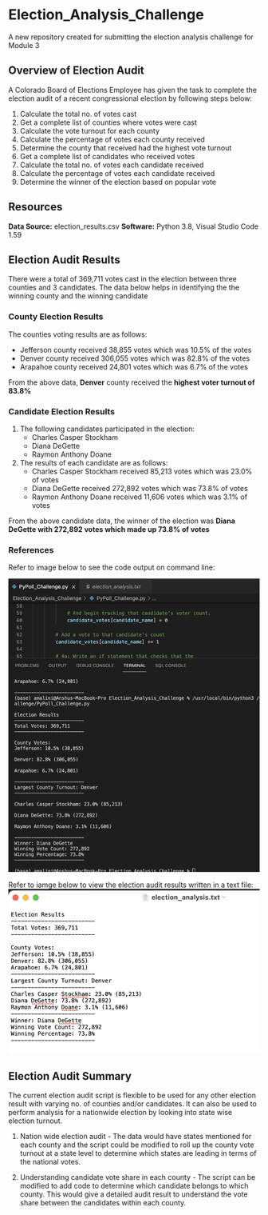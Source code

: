 # Election_Analysis_Challenge
A new repository created for submitting the election analysis challenge for Module 3
## Overview of Election Audit 
A Colorado Board of Elections Employee has given the task to complete the election audit of a recent congressional election by following steps below:
1. Calculate the total no. of votes cast
2. Get a complete list of counties where votes were cast
3. Calculate the vote turnout for each county
4. Calculate the percentage of votes each county received
5. Determine the county that received had the highest vote turnout
6. Get a complete list of candidates who received votes
7. Calculate the total no. of votes each candidate received
8. Calculate the percentage of votes each candidate received
9. Determine the winner of the election based on popular vote

## Resources
**Data Source:** election_results.csv
**Software:** Python 3.8, Visual Studio Code 1.59

## Election Audit Results
There were a total of 369,711 votes cast in the election between three counties and 3 candidates. The data below helps in identifying the the winning county and the winning candidate

### County Election Results
The counties voting results are as follows:
- Jefferson county received 38,855 votes which was 10.5% of the votes
- Denver county received 306,055 votes which was 82.8% of the votes
- Arapahoe county received 24,801 votes which was 6.7% of the votes

From the above data, **Denver** county received the **highest voter turnout of 83.8%**

### Candidate Election Results
1. The following candidates participated in the election:
    - Charles Casper Stockham
    - Diana DeGette
    - Raymon Anthony Doane
2. The results of each candidate are as follows:
    - Charles Casper Stockham received 85,213 votes which was 23.0% of votes 
    - Diana DeGette received 272,892 votes which was 73.8% of votes
    - Raymon Anthony Doane received 11,606 votes which was 3.1% of votes

From the above candidate data, the winner of the election was **Diana DeGette with 272,892 votes which made up 73.8% of votes**

### References

Refer to image below to see the code output on command line:

![Command Line Output](/Images/ElectionResults_CommandLine.png)

Refer to iamge below to view the election audit results written in a text file:           
![Text File Output](/Images/ElectionResults_TextFile.png)

## Election Audit Summary
The current election audit script is flexible to be used for any other election result with varying no. of counties and/or candidates. It can also be used to perform analysis for a nationwide election by looking into state wise election turnout.

1. Nation wide election audit - The data would have states mentioned for each county and the script could be modified to roll up the county vote turnout at a state level to determine which states are leading in terms of the national votes.

2. Understanding candidate vote share in each county - The script can be modified to add code to determine which candidate belongs to which county. This would give a detailed audit result to understand the vote share between the candidates within each county.


